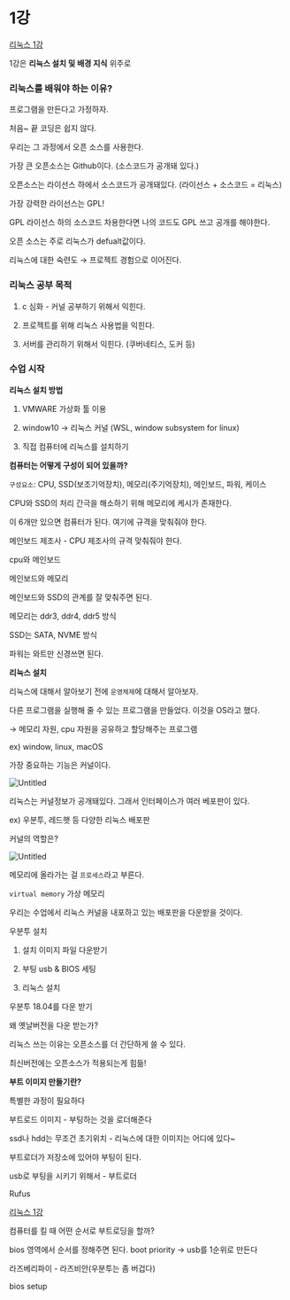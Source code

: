 # 1강

[리눅스 1강](https://www.youtube.com/watch?v=wMUWCsqQKE0&list=PL1aKSDeCuE3856np43ucsMxfjFPoIU8Ew&index=1&t=4081s)

1강은 **리눅스 설치 및 배경 지식** 위주로

### **리눅스를 배워야 하는 이유?**

프로그램을 만든다고 가정하자. 

처음~ 끝 코딩은 쉽지 않다.

우리는 그 과정에서 오픈 소스를 사용한다.

가장 큰 오픈소스는 Github이다. (소스코드가 공개돼 있다.)

오픈소스는 라이선스 하에서 소스코드가 공개돼있다. (라이선스 + 소스코드 = 리눅스)

가장 강력한 라이선스는 GPL!

GPL 라이선스 하의 소스코드 차용한다면 나의 코드도 GPL 쓰고 공개를 해야한다.

오픈 소스는 주로 리눅스가 defualt값이다. 

리눅스에 대한 숙련도 → 프로젝트 경험으로 이어진다.

### 리눅스 공부 목적

1) c 심화 - 커널 공부하기 위해서 익힌다.

2) 프로젝트를 위해 리눅스 사용법을 익힌다.

3) 서버를 관리하기 위해서 익힌다. (쿠버네티스, 도커 등) 

### 수업 시작

**리눅스 설치 방법**

1) VMWARE 가상화 툴 이용 

2) window10 → 리눅스 커널 (WSL, window subsystem for linux)

3) 직접 컴퓨터에 리눅스를 설치하기

**컴퓨터는 어떻게 구성이 되어 있을까?** 

`구성요소`: CPU, SSD(보조기억장치), 메모리(주기억장치), 메인보드, 파워, 케이스

CPU와 SSD의 처리 간극을 해소하기 위해 메모리에 케시가 존재한다. 

이 6개만 있으면 컴퓨터가 된다. 여기에 규격을 맞춰줘야 한다.

메인보드 제조사 - CPU 제조사의 규격 맞춰줘야 한다.

cpu와 메인보드

메인보드와 메모리

메인보드와 SSD의 관계를 잘 맞춰주면 된다.

메모리는 ddr3, ddr4, ddr5  방식

SSD는 SATA, NVME 방식

파워는 와트만 신경쓰면 된다.

**리눅스 설치**

리눅스에 대해서 알아보기 전에 `운영체제`에 대해서 알아보자.

다른 프로그램을 실행해 줄 수 있는 프로그램을 만들었다. 이것을 OS라고 했다.

→ 메모리 자원, cpu 자원을 공유하고 할당해주는 프로그램

ex) window, linux, macOS 

가장 중요하는 기능은 커널이다.

![Untitled](1%E1%84%80%E1%85%A1%E1%86%BC%20f08344c5ffeb405689e670f077d4bdec/Untitled.png)

리눅스는 커널정보가 공개돼있다. 그래서 인터페이스가 여러 베포판이 있다.

ex) 우분투, 레드햇 등 다양한 리눅스 배포판 

커널의 역할은?

![Untitled](1%E1%84%80%E1%85%A1%E1%86%BC%20f08344c5ffeb405689e670f077d4bdec/Untitled%201.png)

메모리에 올라가는 걸 `프로세스`라고 부른다.

`virtual memory` 가상 메모리 

우리는 수업에서 리눅스 커널을 내포하고 있는 배포판을 다운받을 것이다.

우분투 설치

1) 설치 이미지 파일 다운받기

2) 부팅 usb & BIOS 세팅

3) 리눅스 설치 

우분투 18.04를 다운 받기

왜 옛날버전을 다운 받는가? 

리눅스 쓰는 이유는 오픈소스를 더 간단하게 쓸 수 있다.

최신버전에는 오픈소스가 적용되는게 힘듦!

**부트 이미지 만들기란?**

특별한 과정이 필요하다

부트로드 이미지 - 부팅하는 것을 로더해준다

ssd나 hdd는 무조건 초기위치 - 리눅스에 대한 이미지는 어디에 있다~

부트로더가 저장소에 있어야 부팅이 된다.

usb로 부팅을 시키기 위해서 - 부트로더

Rufus

[리눅스 1강](https://youtu.be/wMUWCsqQKE0?t=3481)

컴퓨터를 킬 때 어떤 순서로 부트로딩을 할까?

bios 영역에서 순서를 정해주면 된다. boot priority → usb를 1순위로 만든다

라즈베리파이 - 라즈비안(우분투는 좀 버겁다)

bios setup
